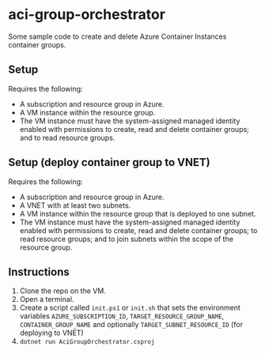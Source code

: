 # aci-group-orchestrator
Some sample code to create and delete Azure Container Instances container groups.
## Setup
Requires the following:
- A subscription and resource group in Azure.
- A VM instance within the resource group.
- The VM instance must have the system-assigned managed identity enabled with permissions to create, read and delete container groups; and to read resource groups.
## Setup (deploy container group to VNET)
Requires the following:
- A subscription and resource group in Azure.
- A VNET with at least two subnets.
- A VM instance within the resource group that is deployed to one subnet.
- The VM instance must have the system-assigned managed identity enabled with permissions to create, read and delete container groups; to read resource groups; and to join subnets within the scope of the resource group.
## Instructions
1. Clone the repo on the VM.
2. Open a terminal.
3. Create a script called `init.ps1` or `init.sh` that sets the environment variables `AZURE_SUBSCRIPTION_ID`, `TARGET_RESOURCE_GROUP_NAME`, `CONTAINER_GROUP_NAME` and optionally `TARGET_SUBNET_RESOURCE_ID` (for deploying to VNET)
4. `dotnet run AciGroupOrchestrator.csproj`